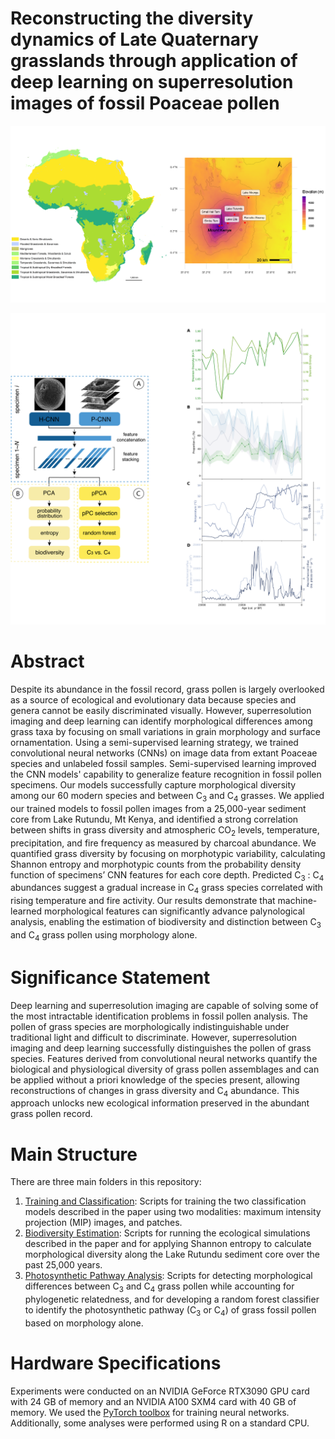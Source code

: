 # Reconstructing the diversity dynamics of Late Quaternary grasslands through application of deep learning on superresolution images of fossil Poaceae pollen

<p align="center">
  <img src="https://github.com/paleopollen/Pollen_Diversity_Dynamics/blob/main/Figures_Rutundu/Figure_2_MountKenya_Map.png" width="950" title="hover text">
</p>

<p align="center">
  <img src="https://github.com/paleopollen/Pollen_Diversity_Dynamics/blob/main/Figures_Rutundu/Figures_1-4.png" width="750" title="hover text">
</p>
  
# Abstract
Despite its abundance in the fossil record, grass pollen is largely overlooked as a source of ecological and evolutionary data because species and genera cannot be easily discriminated visually. However, superresolution imaging and deep learning can identify morphological differences among grass taxa by focusing on small variations in grain morphology and surface ornamentation. Using a semi-supervised learning strategy, we trained convolutional neural networks (CNNs) on image data from extant Poaceae species and unlabeled fossil samples. Semi-supervised learning improved the CNN models' capability to generalize feature recognition in fossil pollen specimens. Our models successfully capture morphological diversity among our 60 modern species and between C<sub>3</sub> and C<sub>4</sub> grasses. We applied our trained models to fossil pollen images from a 25,000-year sediment core from Lake Rutundu, Mt Kenya, and identified a strong correlation between shifts in grass diversity and atmospheric CO<sub>2</sub> levels, temperature, precipitation, and fire frequency as measured by charcoal abundance. We quantified grass diversity by focusing on morphotypic variability, calculating Shannon entropy and morphotypic counts from the probability density function of specimens’ CNN features for each core depth. Predicted C<sub>3</sub> : C<sub>4</sub> abundances suggest a gradual increase in C<sub>4</sub> grass species correlated with rising temperature and fire activity. Our results demonstrate that machine-learned morphological features can significantly advance palynological analysis, enabling the estimation of biodiversity and distinction between C<sub>3</sub> and C<sub>4</sub> grass pollen using morphology alone.

# Significance Statement 
Deep learning and superresolution imaging are capable of solving some of the most intractable identification problems in fossil pollen analysis. The pollen of grass species are morphologically indistinguishable under traditional light and difficult to discriminate. However, superresolution imaging and deep learning successfully distinguishes the pollen of grass species. Features derived from convolutional neural networks quantify the biological and physiological diversity of grass pollen assemblages and can be applied without a priori knowledge of the species present, allowing reconstructions of changes in grass diversity and C<sub>4</sub> abundance. This approach unlocks new ecological information preserved in the abundant grass pollen record.

# Main Structure 
There are three main folders in this repository:
1. [Training and Classification](https://github.com/paleopollen/Pollen_Diversity_Dynamics/tree/main/00_Training_and_Classification): Scripts for training the two classification models described in the paper using two modalities: maximum intensity projection (MIP) images, and patches.
2. [Biodiversity Estimation](https://github.com/paleopollen/Pollen_Diversity_Dynamics/tree/main/01_Diversity_Estimation): Scripts for running the ecological simulations described in the paper and for applying Shannon entropy to calculate morphological diversity along the Lake Rutundu sediment core over the past 25,000 years. 
3. [Photosynthetic Pathway Analysis](https://github.com/paleopollen/Pollen_Diversity_Dynamics/tree/main/02_Photosynthetic_Pathway_Analysis): Scripts for detecting morphological differences between C<sub>3</sub> and C<sub>4</sub> grass pollen while accounting for phylogenetic relatedness, and for developing a random forest classifier to identify the photosynthetic pathway (C<sub>3</sub> or C<sub>4</sub>) of grass fossil pollen based on morphology alone. 

# Hardware Specifications
Experiments were conducted on an NVIDIA GeForce RTX3090 GPU card with 24 GB of memory and an NVIDIA A100 SXM4 card with 40 GB of memory. We used the [PyTorch toolbox](https://pytorch.org/) for training neural networks. Additionally, some analyses were performed using R on a standard CPU. 

